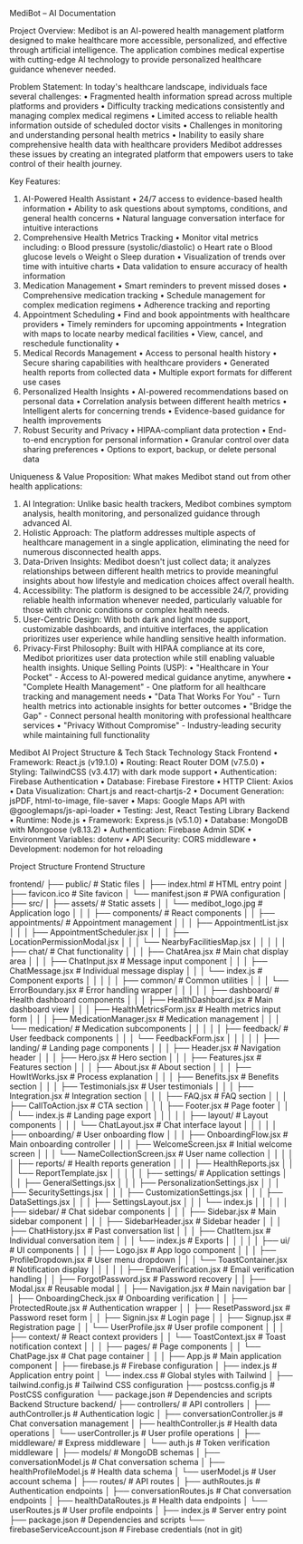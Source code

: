 MediBot – AI Documentation

Project Overview:
Medibot is an AI-powered health management platform designed to make healthcare more accessible, personalized, and effective through artificial intelligence. The application combines medical expertise with cutting-edge AI technology to provide personalized healthcare guidance whenever needed.

Problem Statement:
In today's healthcare landscape, individuals face several challenges:
• Fragmented health information spread across multiple platforms and providers
• Difficulty tracking medications consistently and managing complex medical regimens
• Limited access to reliable health information outside of scheduled doctor visits
• Challenges in monitoring and understanding personal health metrics
• Inability to easily share comprehensive health data with healthcare providers
Medibot addresses these issues by creating an integrated platform that empowers users to take control of their health journey.

Key Features:

1. AI-Powered Health Assistant
   • 24/7 access to evidence-based health information
   • Ability to ask questions about symptoms, conditions, and general health concerns
   • Natural language conversation interface for intuitive interactions
2. Comprehensive Health Metrics Tracking
   • Monitor vital metrics including:
   o Blood pressure (systolic/diastolic)
   o Heart rate
   o Blood glucose levels
   o Weight
   o Sleep duration
   • Visualization of trends over time with intuitive charts
   • Data validation to ensure accuracy of health information
3. Medication Management
   • Smart reminders to prevent missed doses
   • Comprehensive medication tracking
   • Schedule management for complex medication regimens
   • Adherence tracking and reporting
4. Appointment Scheduling
   • Find and book appointments with healthcare providers
   • Timely reminders for upcoming appointments
   • Integration with maps to locate nearby medical facilities
   • View, cancel, and reschedule functionality
   •
5. Medical Records Management
   • Access to personal health history
   • Secure sharing capabilities with healthcare providers
   • Generated health reports from collected data
   • Multiple export formats for different use cases
6. Personalized Health Insights
   • AI-powered recommendations based on personal data
   • Correlation analysis between different health metrics
   • Intelligent alerts for concerning trends
   • Evidence-based guidance for health improvements
7. Robust Security and Privacy
   • HIPAA-compliant data protection
   • End-to-end encryption for personal information
   • Granular control over data sharing preferences
   • Options to export, backup, or delete personal data

Uniqueness & Value Proposition:
What makes Medibot stand out from other health applications:

1. AI Integration: Unlike basic health trackers, Medibot combines symptom analysis, health monitoring, and personalized guidance through advanced AI.
2. Holistic Approach: The platform addresses multiple aspects of healthcare management in a single application, eliminating the need for numerous disconnected health apps.
3. Data-Driven Insights: Medibot doesn't just collect data; it analyzes relationships between different health metrics to provide meaningful insights about how lifestyle and medication choices affect overall health.
4. Accessibility: The platform is designed to be accessible 24/7, providing reliable health information whenever needed, particularly valuable for those with chronic conditions or complex health needs.
5. User-Centric Design: With both dark and light mode support, customizable dashboards, and intuitive interfaces, the application prioritizes user experience while handling sensitive health information.
6. Privacy-First Philosophy: Built with HIPAA compliance at its core, Medibot prioritizes user data protection while still enabling valuable health insights.
   Unique Selling Points (USP):
   • "Healthcare in Your Pocket" - Access to AI-powered medical guidance anytime, anywhere
   • "Complete Health Management" - One platform for all healthcare tracking and management needs
   • "Data That Works For You" - Turn health metrics into actionable insights for better outcomes
   • "Bridge the Gap" - Connect personal health monitoring with professional healthcare services
   • "Privacy Without Compromise" - Industry-leading security while maintaining full functionality

Medibot AI Project Structure & Tech Stack
Technology Stack
Frontend
• Framework: React.js (v19.1.0)
• Routing: React Router DOM (v7.5.0)
• Styling: TailwindCSS (v3.4.17) with dark mode support
• Authentication: Firebase Authentication
• Database: Firebase Firestore
• HTTP Client: Axios
• Data Visualization: Chart.js and react-chartjs-2
• Document Generation: jsPDF, html-to-image, file-saver
• Maps: Google Maps API with @googlemaps/js-api-loader
• Testing: Jest, React Testing Library
Backend
• Runtime: Node.js
• Framework: Express.js (v5.1.0)
• Database: MongoDB with Mongoose (v8.13.2)
• Authentication: Firebase Admin SDK
• Environment Variables: dotenv
• API Security: CORS middleware
• Development: nodemon for hot reloading

Project Structure
Frontend Structure

frontend/
├── public/ # Static files
│ ├── index.html # HTML entry point
│ ├── favicon.ico # Site favicon
│ └── manifest.json # PWA configuration
│
├── src/
│ ├── assets/ # Static assets
│ │ └── medibot_logo.jpg # Application logo
│ │
│ ├── components/ # React components
│ │ ├── appointments/ # Appointment management
│ │ │ ├── AppointmentList.jsx
│ │ │ ├── AppointmentScheduler.jsx
│ │ │ ├── LocationPermissionModal.jsx
│ │ │ └── NearbyFacilitiesMap.jsx
│ │ │
│ │ ├── chat/ # Chat functionality
│ │ │ ├── ChatArea.jsx # Main chat display area
│ │ │ ├── ChatInput.jsx # Message input component
│ │ │ ├── ChatMessage.jsx # Individual message display
│ │ │ └── index.js # Component exports
│ │ │
│ │ ├── common/ # Common utilities
│ │ │ └── ErrorBoundary.jsx # Error handling wrapper
│ │ │
│ │ ├── dashboard/ # Health dashboard components
│ │ │ ├── HealthDashboard.jsx # Main dashboard view
│ │ │ ├── HealthMetricsForm.jsx # Health metrics input form
│ │ │ ├── MedicationManager.jsx # Medication management
│ │ │ └── medication/ # Medication subcomponents
│ │ │
│ │ ├── feedback/ # User feedback components
│ │ │ └── FeedbackForm.jsx
│ │ │
│ │ ├── landing/ # Landing page components
│ │ │ ├── Header.jsx # Navigation header
│ │ │ ├── Hero.jsx # Hero section
│ │ │ ├── Features.jsx # Features section
│ │ │ ├── About.jsx # About section
│ │ │ ├── HowItWorks.jsx # Process explanation
│ │ │ ├── Benefits.jsx # Benefits section
│ │ │ ├── Testimonials.jsx # User testimonials
│ │ │ ├── Integration.jsx # Integration section
│ │ │ ├── FAQ.jsx # FAQ section
│ │ │ ├── CallToAction.jsx # CTA section
│ │ │ ├── Footer.jsx # Page footer
│ │ │ └── index.js # Landing page export
│ │ │
│ │ ├── layout/ # Layout components
│ │ │ └── ChatLayout.jsx # Chat interface layout
│ │ │
│ │ ├── onboarding/ # User onboarding flow
│ │ │ ├── OnboardingFlow.jsx # Main onboarding controller
│ │ │ ├── WelcomeScreen.jsx # Initial welcome screen
│ │ │ └── NameCollectionScreen.jsx # User name collection
│ │ │
│ │ ├── reports/ # Health reports generation
│ │ │ ├── HealthReports.jsx
│ │ │ └── ReportTemplate.jsx
│ │ │
│ │ ├── settings/ # Application settings
│ │ │ ├── GeneralSettings.jsx
│ │ │ ├── PersonalizationSettings.jsx
│ │ │ ├── SecuritySettings.jsx
│ │ │ ├── CustomizationSettings.jsx
│ │ │ ├── DataSettings.jsx
│ │ │ ├── SettingsLayout.jsx
│ │ │ └── index.js
│ │ │
│ │ ├── sidebar/ # Chat sidebar components
│ │ │ ├── Sidebar.jsx # Main sidebar component
│ │ │ ├── SidebarHeader.jsx # Sidebar header
│ │ │ ├── ChatHistory.jsx # Past conversation list
│ │ │ ├── ChatItem.jsx # Individual conversation item
│ │ │ └── index.js # Exports
│ │ │
│ │ ├── ui/ # UI components
│ │ │ ├── Logo.jsx # App logo component
│ │ │ ├── ProfileDropdown.jsx # User menu dropdown
│ │ │ └── ToastContainer.jsx # Notification display
│ │ │
│ │ ├── EmailVerification.jsx # Email verification handling
│ │ ├── ForgotPassword.jsx # Password recovery
│ │ ├── Modal.jsx # Reusable modal
│ │ ├── Navigation.jsx # Main navigation bar
│ │ ├── OnboardingCheck.jsx # Onboarding verification
│ │ ├── ProtectedRoute.jsx # Authentication wrapper
│ │ ├── ResetPassword.jsx # Password reset form
│ │ ├── Signin.jsx # Login page
│ │ ├── Signup.jsx # Registration page
│ │ └── UserProfile.jsx # User profile component
│ │
│ ├── context/ # React context providers
│ │ └── ToastContext.jsx # Toast notification context
│ │
│ ├── pages/ # Page components
│ │ └── ChatPage.jsx # Chat page container
│ │
│ ├── App.js # Main application component
│ ├── firebase.js # Firebase configuration
│ ├── index.js # Application entry point
│ └── index.css # Global styles with Tailwind
│
├── tailwind.config.js # Tailwind CSS configuration
├── postcss.config.js # PostCSS configuration
└── package.json # Dependencies and scripts
Backend Structure
backend/
├── controllers/ # API controllers
│ ├── authController.js # Authentication logic
│ ├── conversationController.js # Chat conversation management
│ ├── healthController.js # Health data operations
│ └── userController.js # User profile operations
│
├── middleware/ # Express middleware
│ └── auth.js # Token verification middleware
│
├── models/ # MongoDB schemas
│ ├── conversationModel.js # Chat conversation schema
│ ├── healthProfileModel.js # Health data schema
│ └── userModel.js # User account schema
│
├── routes/ # API routes
│ ├── authRoutes.js # Authentication endpoints
│ ├── conversationRoutes.js # Chat conversation endpoints
│ ├── healthDataRoutes.js # Health data endpoints
│ └── userRoutes.js # User profile endpoints
│
├── index.js # Server entry point
├── package.json # Dependencies and scripts
└── firebaseServiceAccount.json # Firebase credentials (not in git)
